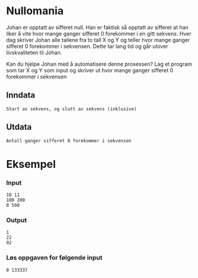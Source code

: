 # Nullomania
Johan er opptatt av sifferet null. Han er faktisk så opptatt av sifferet at han liker å vite hvor mange ganger sifferet 0 forekommer i en gitt sekvens. Hver dag skriver Johan alle tallene fra to tall X og Y og teller hvor mange ganger sifferet 0 forekommer i sekvensen. Dette tar lang tid og går utover livskvaliteten til Johan.

Kan du hjelpe Johan med å automatisere denne prosessen? Lag et program som tar X og Y som input og skriver ut hvor mange ganger sifferet 0 forekommer i sekvensen

## Inndata
`Start av sekvens, og slutt av sekvens (inklusive)`

## Utdata
`Antall ganger sifferet 0 forekommer i sekvensen`

# Eksempel

### Input
```
10 11
100 200
0 500
```

### Output
```
1
22
92
```
### Løs oppgaven for følgende input
`0 133337`
